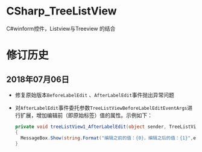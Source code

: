 # CSharp_TreeListView
C#winform控件，Listview与Treeview 的结合


# 修订历史
## 2018年07月06日

- 修复原始版本`BeforeLabelEdit` 、`AfterLabelEdit`事件抛出异常问题

- 对`AfterLabelEdit`事件委托参数`TreeListViewBeforeLabelEditEventArgs`进行扩展，增加编辑前（即原始标签）值的属性。示例如下：

  ```c#
  private void treeListView1_AfterLabelEdit(object sender, TreeListViewLabelEditEventArgs e)
  {
  	MessageBox.Show(string.Format("编辑之前的值：{0}，编辑之后的值：{1}",e.LabelOld,e.Label));
  }
  ```

   

